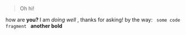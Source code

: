 <blockquote> Oh hi! </blockquote> how are <b> you? </b> I am <i> doing well </i> , thanks for asking! by the way: <code> some code fragment </code> <b> another bold </b>